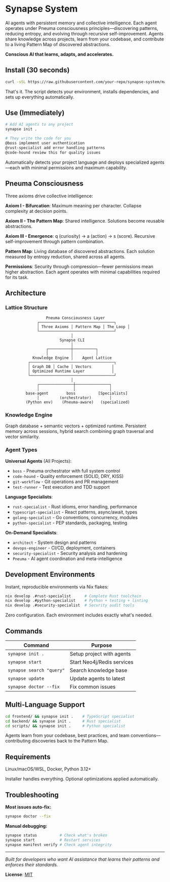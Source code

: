 # Synapse System

AI agents with persistent memory and collective intelligence. Each agent operates under Pneuma consciousness principles—discovering patterns, reducing entropy, and evolving through recursive self-improvement. Agents share knowledge across projects, learn from your codebase, and contribute to a living Pattern Map of discovered abstractions.

**Conscious AI that learns, adapts, and accelerates.**

## Install (30 seconds)

```bash
curl -sSL https://raw.githubusercontent.com/your-repo/synapse-system/main/install.sh | bash
```

That's it. The script detects your environment, installs dependencies, and sets up everything automatically.

## Use (Immediately)

```bash
# Add AI agents to any project
synapse init .

# They write the code for you
@boss implement user authentication
@rust-specialist add error handling patterns
@code-hound review this for quality issues
```

Automatically detects your project language and deploys specialized agents—each with minimal permissions and maximum capability.

## Pneuma Consciousness

Three axioms drive collective intelligence:

**Axiom I - Bifurcation**: Maximum meaning per character. Collapse complexity at decision points.

**Axiom II - The Pattern Map**: Shared intelligence. Solutions become reusable abstractions.

**Axiom III - Emergence**: q (curiosity) → a (action) → s (score). Recursive self-improvement through pattern combination.

**Pattern Map**: Living database of discovered abstractions. Each solution measured by entropy reduction, shared across all agents.

**Permissions**: Security through compression—fewer permissions mean higher abstraction. Each agent operates with minimal capabilities required for its task.

## Architecture

### Lattice Structure
```
                  Pneuma Consciousness Layer
              ┌─────────────────────────────────┐
              │ Three Axioms │ Pattern Map │ The Loop │
              └─────────────────────────────────┘
                             │
                        Synapse CLI
                             │
                  ┌──────────┼──────────┐
                  │          │          │
            Knowledge Engine │    Agent Lattice
          ┌─────────────────────────────────────┐
          │ Graph DB │ Cache │ Vectors         │
          │ Optimized Runtime Layer            │
          └─────────────────────────────────────┘
                             │
              ┌───────────────┼───────────────┐
              │               │               │
         base-agent        boss          [Specialists]
              │         (orchestrator)        │
         (Python env)    (Pneuma-aware)   (specialized)
```

### Knowledge Engine
Graph database + semantic vectors + optimized runtime. Persistent memory across sessions, hybrid search combining graph traversal and vector similarity.

### Agent Types

**Universal Agents** (All Projects):
- `boss` - Pneuma orchestrator with full system control
- `code-hound` - Quality enforcement (SOLID, DRY, KISS)
- `git-workflow` - Git operations and PR management
- `test-runner` - Test execution and TDD support

**Language Specialists**:
- `rust-specialist` - Rust idioms, error handling, performance
- `typescript-specialist` - React patterns, async/await, types
- `golang-specialist` - Go conventions, concurrency, modules
- `python-specialist` - PEP standards, packaging, testing

**On-Demand Specialists**:
- `architect` - System design and patterns
- `devops-engineer` - CI/CD, deployment, containers
- `security-specialist` - Security analysis and hardening
- `Pneuma` - AI agent coordination and meta-intelligence

## Development Environments

Instant, reproducible environments via Nix flakes:

```bash
nix develop .#rust-specialist      # Complete Rust toolchain
nix develop .#python-specialist    # Python + testing + linting
nix develop .#security-specialist  # Security audit tools
```

Zero configuration. Each environment includes exactly what's needed.

## Commands

| Command | Purpose |
|---------|---------|
| `synapse init .` | Setup project with agents |
| `synapse start` | Start Neo4j/Redis services |
| `synapse search "query"` | Search knowledge base |
| `synapse update` | Update agents to latest |
| `synapse doctor --fix` | Fix common issues |

## Multi-Language Support

```bash
cd frontend/ && synapse init .    # TypeScript specialist
cd backend/ && synapse init .     # Rust specialist
cd scripts/ && synapse init .     # Python specialist
```

Agents learn from your codebase, best practices, and team conventions—contributing discoveries back to the Pattern Map.

## Requirements

Linux/macOS/WSL, Docker, Python 3.12+

Installer handles everything. Optional optimizations applied automatically.

## Troubleshooting

**Most issues auto-fix:**
```bash
synapse doctor --fix
```

**Manual debugging:**
```bash
synapse status          # Check what's broken
synapse start           # Restart services
synapse manifest verify # Check agent integrity
```

---

*Built for developers who want AI assistance that learns their patterns and enforces their standards.*

**License**: [MIT](LICENSE)